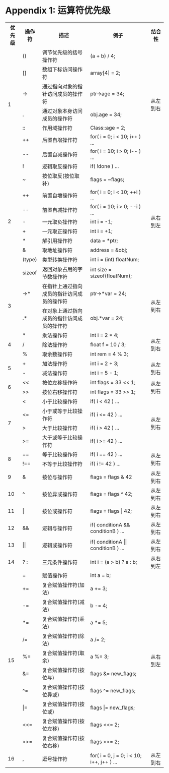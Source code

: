 
&emsp;
# Appendix 1: 运算符优先级

<table>
  <tr>
    <th>优先级</th>
    <th>操作符</th>
    <th>描述</th>
    <th>例子</th>
    <th>结合性</th>
  </tr>
  <tr>
    <td rowspan="7">1</td>
    <td>()</td>
    <td>调节优先级的括号操作符</td>
    <td>(a + b) / 4;</td>
    <td rowspan="7">从左到右</td>
  </tr>
  <tr>
    <td>[]</td>
    <td>数组下标访问操作符</td>
    <td>array[4] = 2;</td>
  </tr>
  <tr>
    <td>-></td>
    <td>通过指向对象的指针访问成员的操作符</td>
    <td>ptr->age = 34;</td>
  </tr>
  <tr>
    <td>.</td>
    <td>通过对象本身访问成员的操作符</td>
    <td>obj.age = 34;</td>
  </tr><tr>
    <td>::</td>
    <td>作用域操作符</td>
    <td>Class::age = 2;</td>
  </tr><tr>
    <td>++</td>
    <td>后置自增操作符</td>
    <td>for( i = 0; i < 10; i++ ) ...</td>
  </tr><tr>
    <td>--</td>
    <td>后置自减操作符</td>
    <td>for( i = 10; i > 0; i-- ) ...</td>
  </tr>

  <tr>
    <td rowspan="10">2</td>
    <td>!</td>
    <td>逻辑取反操作符</td>
    <td>if( !done ) ...</td>
    <td rowspan="10">从右到左</td>
  </tr>
  <tr>
    <td>~</td>
    <td>按位取反(按位取补)</td>
    <td>flags = ~flags;</td>
  </tr>
  <tr>
    <td>++</td>
    <td>前置自增操作符</td>
    <td>for( i = 0; i < 10; ++i ) ...</td>
  </tr>
  <tr>
    <td>--</td>
    <td>前置自减操作符</td>
    <td>for( i = 10; i > 0; --i ) ...</td>
  </tr>
  <tr>
    <td>-</td>
    <td>一元取负操作符</td>
    <td>int i = -1;</td>
  </tr>
  <tr>
    <td>+</td>
    <td>一元取正操作符</td>
    <td>int i = +1;</td>
  </tr>
  <tr>
    <td>*</td>
    <td>解引用操作符</td>
    <td>data = *ptr;</td>
  </tr>
  <tr>
    <td>&</td>
    <td>取地址操作符</td>
    <td>address = &obj;</td>
  </tr>
  <tr>
    <td>(type)</td>
    <td>类型转换操作符</td>
    <td>int i = (int) floatNum;</td>
  </tr>
  <tr>
    <td>sizeof</td>
    <td>返回对象占用的字节数操作符</td>
    <td>int size = sizeof(floatNum);</td>
  </tr>
  

  <tr>
    <td rowspan="2">3</td>
    <td>->*</td>
    <td>在指针上通过指向成员的指针访问成员的操作符</td>
    <td>ptr->*var = 24;</td>
    <td rowspan="2">从左到右</td>
  </tr>
  <tr>
    <td>.*</td>
    <td>在对象上通过指向成员的指针访问成员的操作符</td>
    <td>obj.*var = 24;</td>
  </tr>
  

  <tr>
    <td rowspan="3">4</td>
    <td>*</td>
    <td>乘法操作符</td>
    <td>int i = 2 * 4;</td>
    <td rowspan="3">从左到右</td>
  </tr>
  <tr>
    <td>/</td>
    <td>除法操作符</td>
    <td>float f = 10 / 3;</td>
  </tr>
  <tr>
    <td>%</td>
    <td>取余数操作符</td>
    <td>int rem = 4 % 3;</td>
  </tr>
  

  <tr>
    <td rowspan="2">5</td>
    <td>+</td>
    <td>加法操作符</td>
    <td>int i = 2 + 3;</td>
    <td rowspan="2">从左到右</td>
  </tr>
  <tr>
    <td>-</td>
    <td>减法操作符</td>
    <td>int i = 5 - 1;</td>
  </tr>
  

  <tr>
    <td rowspan="2">6</td>
    <td><<</td>
    <td>按位左移操作符</td>
    <td>int flags = 33 << 1;</td>
    <td rowspan="2">从左到右</td>
  </tr>
  <tr>
    <td>>></td>
    <td>按位右移操作符</td>
    <td>int flags = 33 >> 1;</td>
  </tr>
  

  <tr>
    <td rowspan="4">7</td>
    <td><</td>
    <td>小于比较操作符</td>
    <td>if( i < 42 ) ...</td>
    <td rowspan="4">从左到右</td>
  </tr>
  <tr>
    <td><=</td>
    <td>小于或等于比较操作符</td>
    <td>if( i <= 42 ) ...</td>
  </tr>
  <tr>
    <td>></td>
    <td>大于比较操作符</td>
    <td>if( i > 42 ) ...</td>
  </tr>
  <tr>
    <td>>=</td>
    <td>大于或等于比较操作符</td>
    <td>if( i >= 42 ) ...</td>
  </tr>

  <tr>
    <td rowspan="2">8</td>
    <td>==</td>
    <td>等于比较操作符</td>
    <td>if( i == 42 ) ...</td>
    <td rowspan="2">从左到右</td>
  </tr>
  <tr>
    <td>!==</td>
    <td>不等于比较操作符</td>
    <td>if( i != 42 ) ...</td>
  </tr>
  

  <tr>
    <td rowspan="1">9</td>
    <td>&</td>
    <td>按位与操作符</td>
    <td>flags = flags & 42</td>
    <td rowspan="1">从左到右</td>
  </tr>
  

  <tr>
    <td rowspan="1">10</td>
    <td>^</td>
    <td>按位异或操作符</td>
    <td>flags = flags ^ 42;</td>
    <td rowspan="1">从左到右</td>
  </tr>

  <tr>
    <td rowspan="1">11</td>
    <td>|</td>
    <td>按位或操作符</td>
    <td>flags = flags | 42;</td>
    <td rowspan="1">从左到右</td>
  </tr>

  <tr>
    <td rowspan="1">12</td>
    <td>&&</td>
    <td>逻辑与操作符</td>
    <td>if( conditionA && conditionB ) ...</td>
    <td rowspan="1">从左到右</td>
  </tr>

  <tr>
    <td rowspan="1">13</td>
    <td>||</td>
    <td>逻辑或操作符</td>
    <td>if( conditionA || conditionB ) ...</td>
    <td rowspan="1">从左到右</td>
  </tr>

  <tr>
    <td rowspan="1">14</td>
    <td>	? :</td>
    <td>三元条件操作符</td>
    <td>	int i = (a > b) ? a : b;</td>
    <td rowspan="1">从右到左</td>
  </tr>

  <tr>
    <td rowspan="11">15</td>
    <td>=</td>
    <td>赋值操作符</td>
    <td>int a = b;</td>
    <td rowspan="11">从右到左</td>
  </tr>
  <tr>  
    <td>+=</td>
    <td>复合赋值操作符(加法)</td>
    <td>a += 3;</td>
  </tr>
  <tr>  
    <td>-=</td>
    <td>复合赋值操作符(减法)</td>
    <td>b -= 4;</td>
  </tr>
  <tr>  
    <td>*=</td>
    <td>复合赋值操作符(乘法)</td>
    <td>a *= 5;</td>
  </tr>
  <tr>  
    <td>/=</td>
    <td>复合赋值操作符(除法)</td>
    <td>a /= 2;</td>
  </tr>
  <tr>  
    <td>%=</td>
    <td>复合赋值操作符(取余)</td>
    <td>a %= 3;</td>
  </tr>
  <tr>
    <td>&=</td>
    <td>复合赋值操作符(按位与)</td>
    <td>flags &= new_flags;</td>
  </tr>
  <tr>
    <td>^=</td>
    <td>复合赋值操作符(按位异或)</td>
    <td>flags ^= new_flags;</td>
  </tr>
  <tr>
    <td>|=</td>
    <td>复合赋值操作符(按位或)</td>
    <td>flags |= new_flags;</td>
  </tr>
  <tr>
    <td><<=</td>
    <td>复合赋值操作符(按位左移)</td>
    <td>flags <<= 2;</td>
  </tr>
  <tr>
    <td>>>=</td>
    <td>复合赋值操作符(按位右移)</td>
    <td>flags >>= 2;</td>
  </tr>

  <tr>
    <td rowspan="1">16</td>
    <td>,</td>
    <td>逗号操作符</td>
    <td>for( i = 0, j = 0; i < 10; i++, j++ ) ...</td>
    <td rowspan="1">从左到右</td>
  </tr>

</table>






